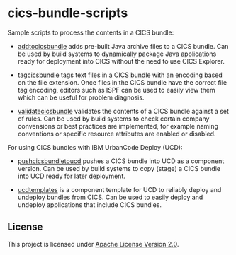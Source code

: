 # cics-bundle-scripts
Sample scripts to process the contents in a CICS bundle:

* [addtocicsbundle](addtocicsbundle) adds pre-built Java archive files to a CICS bundle.
    Can be used by build systems to dynamically package Java applications ready for deployment into CICS without the need to use CICS Explorer.

* [tagcicsbundle](tagcicsbundle) tags text files in a CICS bundle with an encoding based on the file extension.
    Once files in the CICS bundle have the correct file tag encoding, editors such as ISPF can be used to easily view them which can be useful for problem diagnosis.

* [validatecicsbundle](validatecicsbundle) validates the contents of a CICS bundle against a set of rules.
    Can be used by build systems to check certain company convensions or best practices are implemented, for example naming conventions or specific resource attributes are enabled or disabled.

For using CICS bundles with IBM UrbanCode Deploy (UCD):

* [pushcicsbundletoucd](pushcicsbundletoucd) pushes a CICS bundle into UCD as a component version.
    Can be used by build systems to copy (stage) a CICS bundle into UCD ready for later deployment.

* [ucdtemplates](ucdtemplates) is a component template for UCD to reliably deploy and undeploy bundles from CICS.
    Can be used to easily deploy and undeploy applications that include CICS bundles.

## License
This project is licensed under [Apache License Version 2.0](LICENSE).
